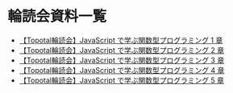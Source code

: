 # 輪読会資料一覧

- [【Topotal輪読会】JavaScript で学ぶ関数型プログラミング 1 章](http://www.slideshare.net/narimichitakamura/funjs1)
- [【Topotal輪読会】JavaScript で学ぶ関数型プログラミング 2 章](http://www.slideshare.net/rrreeeyyy117/20141106-44533560)
- [【Topotal輪読会】JavaScript で学ぶ関数型プログラミング 3 章]()
- [【Topotal輪読会】JavaScript で学ぶ関数型プログラミング 4 章](http://www.slideshare.net/LastArrow1/funjs4)
- [【Topotal輪読会】JavaScript で学ぶ関数型プログラミング 5 章](http://www.slideshare.net/narimichitakamura/funjs5)
